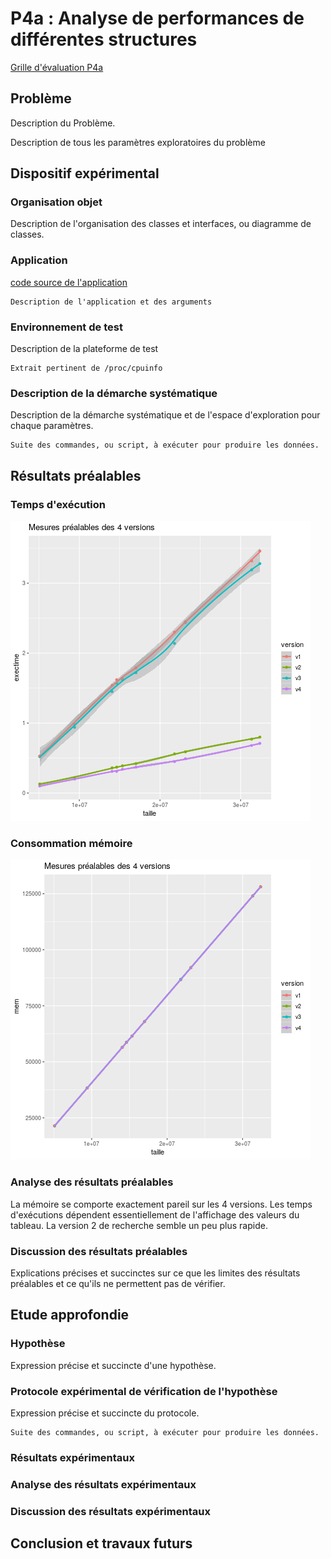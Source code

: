 # P4a : Analyse de performances de différentes structures

[Grille d'évaluation P4a](Evaluation.md)

## Problème

Description du Problème.

Description de tous les paramètres exploratoires du problème

## Dispositif expérimental

### Organisation objet

Description de l'organisation des classes et interfaces, ou diagramme de classes.

### Application

[code source de l'application](chemin)
```
Description de l'application et des arguments
```

### Environnement de test

Description de la plateforme de test
```
Extrait pertinent de /proc/cpuinfo
```

### Description de la démarche systématique

Description de la démarche systématique et de l'espace d'exploration pour chaque paramètres.

```
Suite des commandes, ou script, à exécuter pour produire les données.
```

## Résultats préalables

### Temps d'exécution

![plot](prealable.png)

### Consommation mémoire

![plot](prealable-mem.png)

### Analyse des résultats préalables

La mémoire se comporte exactement pareil sur les 4 versions.
Les temps d'exécutions dépendent essentiellement de l'affichage des valeurs du tableau.
La version 2 de recherche semble un peu plus rapide.

### Discussion des résultats préalables

Explications précises et succinctes sur ce que les limites des résultats
préalables et ce qu'ils ne permettent pas de vérifier.

## Etude approfondie

### Hypothèse

Expression précise et succincte d'une hypothèse.

### Protocole expérimental de vérification de l'hypothèse

Expression précise et succincte du protocole.

```
Suite des commandes, ou script, à exécuter pour produire les données.
```

### Résultats expérimentaux

### Analyse des résultats expérimentaux

### Discussion des résultats expérimentaux

## Conclusion et travaux futurs
